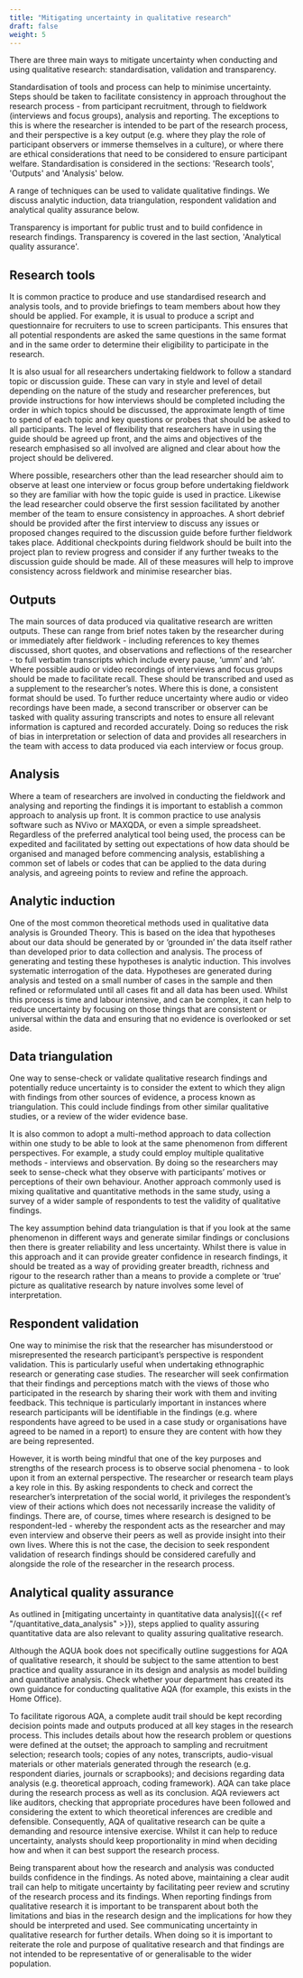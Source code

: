 ```yaml
---
title: "Mitigating uncertainty in qualitative research"
draft: false
weight: 5
---
```


There are three main ways to mitigate uncertainty when conducting and using qualitative research: standardisation, validation and transparency.

Standardisation of tools and process can help to minimise uncertainty. Steps should be taken to facilitate consistency in approach throughout the research process - from participant recruitment, through to fieldwork (interviews and focus groups), analysis and reporting. The exceptions to this is where the researcher is intended to be part of the research process, and their perspective is a key output (e.g. where they play the role of participant observers or immerse themselves in a culture), or where there are ethical considerations that need to be considered to ensure participant welfare. Standardisation is considered in the sections: 'Research tools', 'Outputs' and 'Analysis' below.

A range of techniques can be used to validate qualitative findings. We discuss analytic induction, data triangulation, respondent validation and analytical quality assurance below.

Transparency is important for public trust and to build confidence in research findings. Transparency is covered in the last section, 'Analytical quality assurance'.

## Research tools

It is common practice to produce and use standardised research and analysis tools, and to provide briefings to team members about how they should be applied. For example, it is usual to produce a script and questionnaire for recruiters to use to screen participants. This ensures that all potential respondents are asked the same questions in the same format and in the same order to determine their eligibility to participate in the research.

It is also usual for all researchers undertaking fieldwork to follow a standard topic or discussion guide. These can vary in style and level of detail depending on the nature of the study and researcher preferences, but provide instructions for how interviews should be completed including the order in which topics should be discussed, the approximate length of time to spend of each topic and key questions or probes that should be asked to all participants. The level of flexibility that researchers have in using the guide should be agreed up front, and the aims and objectives of the research emphasised so all involved are aligned and clear about how the project should be delivered.

Where possible, researchers other than the lead researcher should aim to observe at least one interview or focus group before undertaking fieldwork so they are familiar with how the topic guide is used in practice. Likewise the lead researcher could observe the first session facilitated by another member of the team to ensure consistency in approaches. A short debrief should be provided after the first interview to discuss any issues or proposed changes required to the discussion guide before further fieldwork takes place. Additional checkpoints during fieldwork should be built into the project plan to review progress and consider if any further tweaks to the discussion guide should be made. All of these measures will help to improve consistency across fieldwork and minimise researcher bias.

## Outputs

The main sources of data produced via qualitative research are written outputs. These can range from brief notes taken by the researcher during or immediately after fieldwork - including references to key themes discussed, short quotes, and observations and reflections of the researcher - to full verbatim transcripts which include every pause, ‘umm’ and ‘ah’. Where possible audio or video recordings of interviews and focus groups should be made to facilitate recall. These should be transcribed and used as a supplement to the researcher’s notes. Where this is done, a consistent format should be used. To further reduce uncertainty where audio or video recordings have been made, a second transcriber or observer can be tasked with quality assuring transcripts and notes to ensure all relevant information is captured and recorded accurately. Doing so reduces the risk of bias in interpretation or selection of data and provides all researchers in the team with access to data produced via each interview or focus group.

## Analysis

Where a team of researchers are involved in conducting the fieldwork and analysing and reporting the findings it is important to establish a common approach to analysis up front. It is common practice to use analysis software such as NVivo or MAXQDA, or even a simple spreadsheet. Regardless of the preferred analytical tool being used, the process can be expedited and facilitated by setting out expectations of how data should be organised and managed before commencing analysis, establishing a common set of labels or codes that can be applied to the data during analysis, and agreeing points to review and refine the approach.


## Analytic induction

One of the most common theoretical methods used in qualitative data analysis is Grounded Theory. This is based on the idea that hypotheses about our data should be generated by or ‘grounded in’ the data itself rather than developed prior to data collection and analysis. The process of generating and testing these hypotheses is analytic induction. This involves systematic interrogation of the data. Hypotheses are generated during analysis and tested on a small number of cases in the sample and then refined or reformulated until all cases fit and all data has been used. Whilst this process is time and labour intensive, and can be complex, it can help to reduce uncertainty by focusing on those things that are consistent or universal within the data and ensuring that no evidence is overlooked or set aside.

## Data triangulation

One way to sense-check or validate qualitative research findings and potentially reduce uncertainty is to consider the extent to which they align with findings from other sources of evidence, a process known as triangulation. This could include findings from other similar qualitative studies, or a review of the wider evidence base.

It is also common to adopt a multi-method approach to data collection within one study to be able to look at the same phenomenon from different perspectives. For example, a study could employ multiple qualitative methods - interviews and observation. By doing so the researchers may seek to sense-check what they observe with participants’ motives or perceptions of their own behaviour. Another approach commonly used is mixing qualitative and quantitative methods in the same study, using a survey of a wider sample of respondents to test the validity of qualitative findings.

The key assumption behind data triangulation is that if you look at the same phenomenon in different ways and generate similar findings or conclusions then there is greater reliability and less uncertainty. Whilst there is value in this approach and it can provide greater confidence in research findings, it should be treated as a way of providing greater breadth, richness and rigour to the research rather than a means to provide a complete or ‘true’ picture as qualitative research by nature involves some level of interpretation.

## Respondent validation

One way to minimise the risk that the researcher has misunderstood or misrepresented the research participant’s perspective is respondent validation. This is particularly useful when undertaking ethnographic research or generating case studies. The researcher will seek confirmation that their findings and perceptions match with the views of those who participated in the research by sharing their work with them and inviting feedback. This technique is particularly important in instances where research participants will be identifiable in the findings (e.g. where respondents have agreed to be used in a case study or organisations have agreed to be named in a report) to ensure they are content with how they are being represented.

However, it is worth being mindful that one of the key purposes and strengths of the research process is to observe social phenomena - to look upon it from an external perspective. The researcher or research team plays a key role in this. By asking respondents to check and correct the researcher’s interpretation of the social world, it privileges the respondent’s view of their actions which does not necessarily increase the validity of findings. There are, of course, times where research is designed to be respondent-led - whereby the respondent acts as the researcher and may even interview and observe their peers as well as provide insight into their own lives. Where this is not the case, the decision to seek respondent validation of research findings should be considered carefully and alongside the role of the researcher in the research process.

## Analytical quality assurance

As outlined in [mitigating uncertainty in quantitative data analysis]({{< ref "/quantitative_data_analysis" >}}), steps applied to quality assuring quantitative data are also relevant to quality assuring qualitative research.

Although the AQUA book does not specifically outline suggestions for AQA of qualitative research, it should be subject to the same attention to best practice and quality assurance in its design and analysis as model building and quantitative analysis. Check whether your department has created its own guidance for conducting qualitative AQA (for example, this exists in the Home Office).

To facilitate rigorous AQA, a complete audit trail should be kept recording decision points made and outputs produced at all key stages in the research process. This includes details about how the research problem or questions were defined at the outset; the approach to sampling and recruitment selection; research tools; copies of any notes, transcripts, audio-visual materials or other materials generated through the research (e.g. respondent diaries, journals or scrapbooks); and decisions regarding data analysis (e.g. theoretical approach, coding framework). AQA can take place during the research process as well as its conclusion. AQA reviewers act like auditors, checking that appropriate procedures have been followed and considering the extent to which theoretical inferences are credible and defensible. Consequently, AQA of qualitative research can be quite a demanding and resource intensive exercise. Whilst it can help to reduce uncertainty, analysts should keep proportionality in mind when deciding how and when it can best support the research process.

Being transparent about how the research and analysis was conducted builds confidence in the findings. As noted above, maintaining a clear audit trail can help to mitigate uncertainty by facilitating peer review and scrutiny of the research process and its findings. When reporting findings from qualitative research it is important to be transparent about both the limitations and bias in the research design and the implications for how they should be interpreted and used. See communicating uncertainty in qualitative research for further details. When doing so it is important to reiterate the role and purpose of qualitative research and that findings are not intended to be representative of or generalisable to the wider population.
